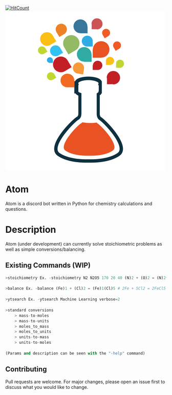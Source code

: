 [![HitCount](http://hits.dwyl.com/{sam-shridhar1950f}/{atom-py}.svg)](http://hits.dwyl.com/{sam-shridhar1950f}/{atom-py})
![Atom](logo.png)
# Atom

Atom is a discord bot written in Python for chemistry calculations and questions.


# Description
Atom (under development) can currently solve stoichiometric problems as well as simple conversions/balancing.



## Existing Commands (WIP)

```python
>stoichiometry Ex. -stoichiometry N2 N2O5 170 20 40 (N)2 + (O)2 = (N)2(O)5 # 340.0 grams of N2O5

>balance Ex. -balance (Fe)1 + (Cl)2 = (Fe)1(Cl)5 # 2Fe + 5Cl2 = 2FeCl5

>ytsearch Ex. -ytsearch Machine Learning verbose=2

>standard conversions 
    > mass-to-moles
    > mass-to-units
    > moles_to_mass
    > moles_to_units
    > units-to-mass
    > units-to-moles

(Params and description can be seen with the "-help" command)
```

## Contributing
Pull requests are welcome. For major changes, please open an issue first to discuss what you would like to change.
